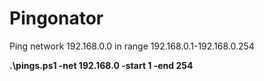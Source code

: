 # Pingonator

Ping network 192.168.0.0 in range 192.168.0.1-192.168.0.254

**.\pings.ps1 -net 192.168.0 -start 1 -end 254**
